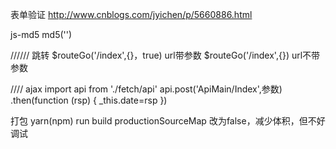 表单验证
http://www.cnblogs.com/jyichen/p/5660886.html

js-md5
md5('')


//////
跳转
$routeGo('/index',{}，true)  url带参数
$routeGo('/index',{})  url不带参数

////
ajax
  import api from './fetch/api'
  api.post('ApiMain/Index',参数)
            .then(function (rsp) {
              _this.date=rsp
            })


打包
yarn(npm) run build
 productionSourceMap 改为false，减少体积，但不好调试
